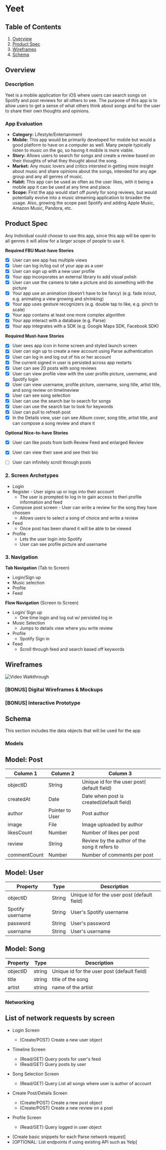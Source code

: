 # Yeet
## Table of Contents
1. [Overview](#Overview)
1. [Product Spec](#Product-Spec)
1. [Wireframes](#Wireframes)
2. [Schema](#Schema)

## Overview
### Description
Yeet is a moblie application for iOS where users can search songs on Spotify and post reviews for all others to see. The purpose of this app is to allow users to get a sense of what others think about songs and for the user to share their own thoughts and opinions. 

### App Evaluation
- **Category:** Lifestyle/Entertainment
- **Mobile:** This app would be primarily developed for mobile but would a good platform to have on a computer as well. Many people typically listen to music on the go, so having it mobile is more viable. 
- **Story:** Allows users to search for songs and create a review based on their thoughts of what they thought about the song.
- **Market:** Any music lovers and critics intersted in getting more insight about music and share opinions about the songs, intended for any age group and any all genres of music.  
- **Habit:** This app can be used as often as the user likes, with it being a mobile app it can be used at any time and place. 
- **Scope:**  First the app would start off purely for song reviews, but would potentially evolve into a music streaming application to broaden the usage. Also, growing the scope past Spotify and adding Apple Music, Amazon Music, Pandora, etc.

## Product Spec

Any Individual could choose to use this app, since this app will be open to all genres it will allow for a larger scope of people to use it.

**Required FBU Must-have Stories**

* [x] User can see app has multiple views
* [x] User can log in/log out of your app as a user
* [x] User can sign up with a new user profile
* [x] Your app incorporates an external library to add visual polish
* [x] User can use the camera to take a picture and do something with the picture 
* [x] Your app use an animation (doesn’t have to be fancy) (e.g. fade in/out, e.g. animating a view growing and shrinking)
* [x] Your app uses gesture recognizers (e.g. double tap to like, e.g. pinch to scale) 
* [x] Your app contains at least one more complex algorithm 
* [x] Your app interact with a database (e.g. Parse) 
* [x] Your app integrates with a SDK (e.g. Google Maps SDK, Facebook SDK)

**Required Must-have Stories**
* [x] User sees app icon in home screen and styled launch screen
* [x] User can sign up to create a new account using Parse authentication
* [x] User can log in and log out of his or her account
* [x] The current signed in user is persisted across app restarts
* [x] User can see 20 posts with song reviews
* [x] User can view profile view with the user profile picture, username, and Spotify login
* [x] User can view username, profile picture, username, song title, artist title, and song review on timelineview
* [x] User can see song selection
* [x] User can use the search bar to search for songs
* [x] User can use the search bar to look for keywords
* [x] User can pull to refresh post
* [x] In the Details view, user can see Album cover, song title, artist title, and can compose a song review and share it

**Optional Nice-to-have Stories**

* [x] User can like posts from both Review Feed and enlarged Review
* [x] User can view their save and see their bio
* [ ] User can infinitely scroll through posts


### 2. Screen Archetypes

* Login
* Register - User signs up or logs into their account
    * The user is prompted to log in to gain access to theri profile information and feed
* Compose post screen - User can write a review for the song they have choosen
    * Allows users to select a song of choice and write a review 
* Feed
    * Once post has been shared it will be able to be viewed
* Profile
    * Lets the user login into Spotify
    * User can see profile picture and username


### 3. Navigation

**Tab Navigation** (Tab to Screen)

* Login/Sign up
* Music selection
* Profile
* Feed

**Flow Navigation** (Screen to Screen)

* Login/ Sign up
   * One time login and log out w/ persisted log in
* Music Selection
   * Jumps to details view where you write review
 * Profile
    * Spotify Sign in
 * Feed
    * Scroll through feed and search based off keywords
 

## Wireframes
<img src='http://g.recordit.co/W9QksunoBC.gif' title='App Wireframe' width='' alt='Video Walkthrough' />

### [BONUS] Digital Wireframes & Mockups

### [BONUS] Interactive Prototype

## Schema 
This section includes the data objects that will be used for the app

### Models
## Model: Post
| Column 1     | Column 2        | Column 3                                    |
| ------------ | --------------- | ------------------------------------------- |
| objectID     | String          | Unique id for the user post( default field) |
| createdAt    | Date            | Date when post is created(default field)    |
| author       | Pointer to User | Post author                                 |
| image        | File            | Image uploaded by author                    |
| likesCount   | Number          | Number of likes per post                    |
| review       | String          | Review by the author of the song it refers to |
| commentCount | Number          | Number of comments per post                 |

## Model: User
| Property         | Type   | Description |
| ---------------- | ------ | ----------- |
| objectID | String | Unique id for the user post (default field) |
| Spotify username | String | User's Spotify username |
| password | String | User's password |
| username | String | User's username |

## Model: Song
| Property     | Type | Description |
| ------------ | ---- | ----------- |
| objectID | string |Unique id for the user post (default field)             |
| title | string | title of the song   |
| artist | string  | name of the artist            |

### Networking

## List of network requests by screen
* Login Screen
   * (Create/POST) Create a new user object
   
* Timeline Screen
   * (Read/GET) Query posts for user's feed
   * (Read/GET) Query posts by user

* Song Selection Screen
   * (Read/GET) Query List all songs where user is author of account
   
* Create Post/Details Screen
   * (Create/POST) Create a new post object
   * (Create/POST) Create a new review on a post
   
* Profile Screen
   * (Read/GET) Query logged in user object
   
- [Create basic snippets for each Parse network request]
- [OPTIONAL: List endpoints if using existing API such as Yelp]
